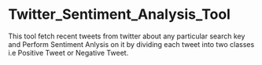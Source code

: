 # Twitter_Sentiment_Analysis_Tool
This tool fetch recent tweets from twitter about any particular search key and Perform Sentiment Anlysis on it by dividing each tweet into two classes i.e Positive Tweet or Negative Tweet.
